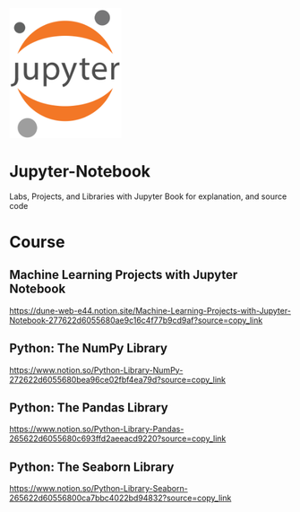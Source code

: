 <img src="./jupyter_logo.png" alt="Jupyter Notebook Logo" width="200"/>

# Jupyter-Notebook
Labs, Projects, and Libraries with Jupyter Book for explanation, and source code

# Course

## Machine Learning Projects with Jupyter Notebook

https://dune-web-e44.notion.site/Machine-Learning-Projects-with-Jupyter-Notebook-277622d6055680ae9c16c4f77b9cd9af?source=copy_link

## Python: The NumPy Library

https://www.notion.so/Python-Library-NumPy-272622d6055680bea96ce02fbf4ea79d?source=copy_link

## Python: The Pandas Library

https://www.notion.so/Python-Library-Pandas-265622d6055680c693ffd2aeeacd9220?source=copy_link

## Python: The Seaborn Library

https://www.notion.so/Python-Library-Seaborn-265622d60556800ca7bbc4022bd94832?source=copy_link

